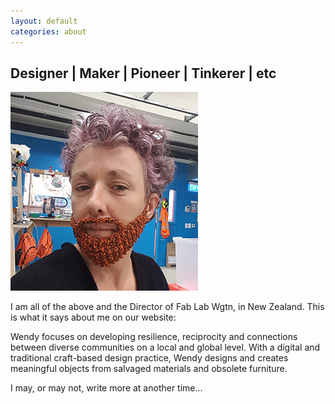```yaml
---
layout: default
categories: about
---
```

## Designer | Maker | Pioneer | Tinkerer | etc

![Day Five Begins](/images/2017-07-09-about-me/me.png) 


I am all of the above and the Director of Fab Lab Wgtn, in New Zealand. This is what it says about me on our website: 

Wendy focuses on developing resilience, reciprocity and connections between diverse communities on a local and global level. With a digital and traditional craft-based design practice, Wendy designs and creates meaningful objects from salvaged materials and obsolete furniture.

I may, or may not, write more at another time...
